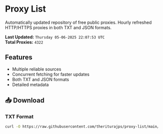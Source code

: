 # Proxy List

Automatically updated repository of free public proxies. Hourly refreshed HTTP/HTTPS proxies in both TXT and JSON formats.

**Last Updated:** `Thursday 05-06-2025 22:07:53 UTC`  
**Total Proxies:** `4322`

## Features
- Multiple reliable sources
- Concurrent fetching for faster updates
- Both TXT and JSON formats
- Detailed metadata

## 📥 Download

### TXT Format
```bash
curl -O https://raw.githubusercontent.com/theriturajps/proxy-list/main/proxies.txt